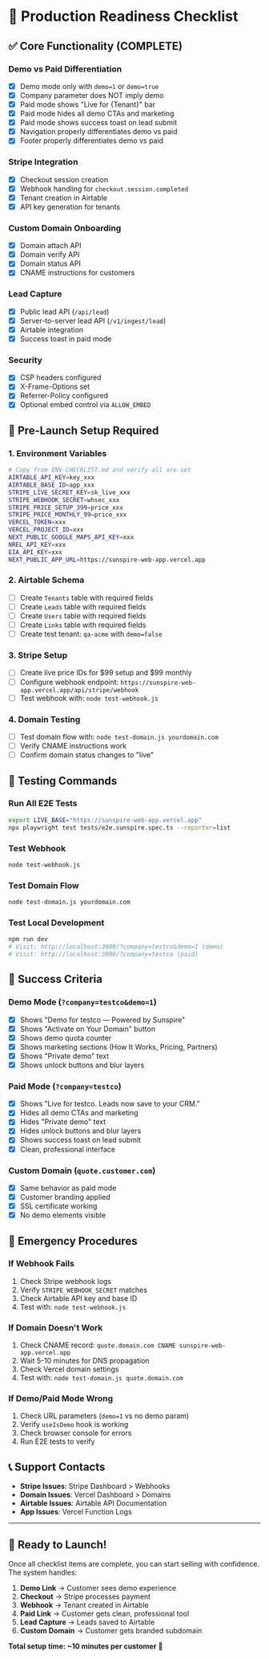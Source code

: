 # 🚀 Production Readiness Checklist

## ✅ Core Functionality (COMPLETE)

### Demo vs Paid Differentiation

- [x] Demo mode only with `demo=1` or `demo=true`
- [x] Company parameter does NOT imply demo
- [x] Paid mode shows "Live for {Tenant}" bar
- [x] Paid mode hides all demo CTAs and marketing
- [x] Paid mode shows success toast on lead submit
- [x] Navigation properly differentiates demo vs paid
- [x] Footer properly differentiates demo vs paid

### Stripe Integration

- [x] Checkout session creation
- [x] Webhook handling for `checkout.session.completed`
- [x] Tenant creation in Airtable
- [x] API key generation for tenants

### Custom Domain Onboarding

- [x] Domain attach API
- [x] Domain verify API
- [x] Domain status API
- [x] CNAME instructions for customers

### Lead Capture

- [x] Public lead API (`/api/lead`)
- [x] Server-to-server lead API (`/v1/ingest/lead`)
- [x] Airtable integration
- [x] Success toast in paid mode

### Security

- [x] CSP headers configured
- [x] X-Frame-Options set
- [x] Referrer-Policy configured
- [x] Optional embed control via `ALLOW_EMBED`

## 🔧 Pre-Launch Setup Required

### 1. Environment Variables

```bash
# Copy from ENV-CHECKLIST.md and verify all are set
AIRTABLE_API_KEY=key_xxx
AIRTABLE_BASE_ID=app_xxx
STRIPE_LIVE_SECRET_KEY=sk_live_xxx
STRIPE_WEBHOOK_SECRET=whsec_xxx
STRIPE_PRICE_SETUP_399=price_xxx
STRIPE_PRICE_MONTHLY_99=price_xxx
VERCEL_TOKEN=xxx
VERCEL_PROJECT_ID=xxx
NEXT_PUBLIC_GOOGLE_MAPS_API_KEY=xxx
NREL_API_KEY=xxx
EIA_API_KEY=xxx
NEXT_PUBLIC_APP_URL=https://sunspire-web-app.vercel.app
```

### 2. Airtable Schema

- [ ] Create `Tenants` table with required fields
- [ ] Create `Leads` table with required fields
- [ ] Create `Users` table with required fields
- [ ] Create `Links` table with required fields
- [ ] Create test tenant: `qa-acme` with `demo=false`

### 3. Stripe Setup

- [ ] Create live price IDs for $99 setup and $99 monthly
- [ ] Configure webhook endpoint: `https://sunspire-web-app.vercel.app/api/stripe/webhook`
- [ ] Test webhook with: `node test-webhook.js`

### 4. Domain Testing

- [ ] Test domain flow with: `node test-domain.js yourdomain.com`
- [ ] Verify CNAME instructions work
- [ ] Confirm domain status changes to "live"

## 🧪 Testing Commands

### Run All E2E Tests

```bash
export LIVE_BASE="https://sunspire-web-app.vercel.app"
npx playwright test tests/e2e.sunspire.spec.ts --reporter=list
```

### Test Webhook

```bash
node test-webhook.js
```

### Test Domain Flow

```bash
node test-domain.js yourdomain.com
```

### Test Local Development

```bash
npm run dev
# Visit: http://localhost:3000/?company=testco&demo=1 (demo)
# Visit: http://localhost:3000/?company=testco (paid)
```

## 🎯 Success Criteria

### Demo Mode (`?company=testco&demo=1`)

- [x] Shows "Demo for testco — Powered by Sunspire"
- [x] Shows "Activate on Your Domain" button
- [x] Shows demo quota counter
- [x] Shows marketing sections (How It Works, Pricing, Partners)
- [x] Shows "Private demo" text
- [x] Shows unlock buttons and blur layers

### Paid Mode (`?company=testco`)

- [x] Shows "Live for testco. Leads now save to your CRM."
- [x] Hides all demo CTAs and marketing
- [x] Hides "Private demo" text
- [x] Hides unlock buttons and blur layers
- [x] Shows success toast on lead submit
- [x] Clean, professional interface

### Custom Domain (`quote.customer.com`)

- [x] Same behavior as paid mode
- [x] Customer branding applied
- [x] SSL certificate working
- [x] No demo elements visible

## 🚨 Emergency Procedures

### If Webhook Fails

1. Check Stripe webhook logs
2. Verify `STRIPE_WEBHOOK_SECRET` matches
3. Check Airtable API key and base ID
4. Test with: `node test-webhook.js`

### If Domain Doesn't Work

1. Check CNAME record: `quote.domain.com CNAME sunspire-web-app.vercel.app`
2. Wait 5-10 minutes for DNS propagation
3. Check Vercel domain settings
4. Test with: `node test-domain.js quote.domain.com`

### If Demo/Paid Mode Wrong

1. Check URL parameters (`demo=1` vs no demo param)
2. Verify `useIsDemo` hook is working
3. Check browser console for errors
4. Run E2E tests to verify

## 📞 Support Contacts

- **Stripe Issues**: Stripe Dashboard > Webhooks
- **Domain Issues**: Vercel Dashboard > Domains
- **Airtable Issues**: Airtable API Documentation
- **App Issues**: Vercel Function Logs

---

## 🎉 Ready to Launch!

Once all checklist items are complete, you can start selling with confidence. The system handles:

1. **Demo Link** → Customer sees demo experience
2. **Checkout** → Stripe processes payment
3. **Webhook** → Tenant created in Airtable
4. **Paid Link** → Customer gets clean, professional tool
5. **Lead Capture** → Leads saved to Airtable
6. **Custom Domain** → Customer gets branded subdomain

**Total setup time: ~10 minutes per customer** 🚀
